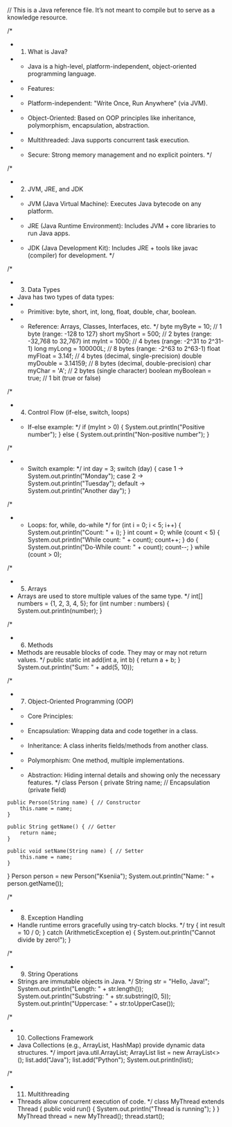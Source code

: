// This is a Java reference file. It’s not meant to compile but to serve as a knowledge resource.

/*
 * 1. What is Java?
 * - Java is a high-level, platform-independent, object-oriented programming language.
 * - Features:
 *   - Platform-independent: "Write Once, Run Anywhere" (via JVM).
 *   - Object-Oriented: Based on OOP principles like inheritance, polymorphism, encapsulation, abstraction.
 *   - Multithreaded: Java supports concurrent task execution.
 *   - Secure: Strong memory management and no explicit pointers.
 */

/*
 * 2. JVM, JRE, and JDK
 * - JVM (Java Virtual Machine): Executes Java bytecode on any platform.
 * - JRE (Java Runtime Environment): Includes JVM + core libraries to run Java apps.
 * - JDK (Java Development Kit): Includes JRE + tools like javac (compiler) for development.
 */

/*
 * 3. Data Types
 * Java has two types of data types:
 * - Primitive: byte, short, int, long, float, double, char, boolean.
 * - Reference: Arrays, Classes, Interfaces, etc.
 */
byte myByte = 10;          // 1 byte (range: -128 to 127)
short myShort = 500;       // 2 bytes (range: -32,768 to 32,767)
int myInt = 1000;          // 4 bytes (range: -2^31 to 2^31-1)
long myLong = 100000L;     // 8 bytes (range: -2^63 to 2^63-1)
float myFloat = 3.14f;     // 4 bytes (decimal, single-precision)
double myDouble = 3.14159; // 8 bytes (decimal, double-precision)
char myChar = 'A';         // 2 bytes (single character)
boolean myBoolean = true;  // 1 bit (true or false)

/*
 * 4. Control Flow (if-else, switch, loops)
 * - If-else example:
 */
if (myInt > 0) {
    System.out.println("Positive number");
} else {
    System.out.println("Non-positive number");
}

/*
 * - Switch example:
 */
int day = 3;
switch (day) {
    case 1 -> System.out.println("Monday");
    case 2 -> System.out.println("Tuesday");
    default -> System.out.println("Another day");
}

/*
 * - Loops: for, while, do-while
 */
for (int i = 0; i < 5; i++) {
    System.out.println("Count: " + i);
}
int count = 0;
while (count < 5) {
    System.out.println("While count: " + count);
    count++;
}
do {
    System.out.println("Do-While count: " + count);
    count--;
} while (count > 0);

/*
 * 5. Arrays
 * Arrays are used to store multiple values of the same type.
 */
int[] numbers = {1, 2, 3, 4, 5};
for (int number : numbers) {
    System.out.println(number);
}

/*
 * 6. Methods
 * Methods are reusable blocks of code. They may or may not return values.
 */
public static int add(int a, int b) {
    return a + b;
}
System.out.println("Sum: " + add(5, 10));

/*
 * 7. Object-Oriented Programming (OOP)
 * - Core Principles:
 *   - Encapsulation: Wrapping data and code together in a class.
 *   - Inheritance: A class inherits fields/methods from another class.
 *   - Polymorphism: One method, multiple implementations.
 *   - Abstraction: Hiding internal details and showing only the necessary features.
 */
class Person {
    private String name; // Encapsulation (private field)

    public Person(String name) { // Constructor
        this.name = name;
    }

    public String getName() { // Getter
        return name;
    }

    public void setName(String name) { // Setter
        this.name = name;
    }
}
Person person = new Person("Kseniia");
System.out.println("Name: " + person.getName());

/*
 * 8. Exception Handling
 * Handle runtime errors gracefully using try-catch blocks.
 */
try {
    int result = 10 / 0;
} catch (ArithmeticException e) {
    System.out.println("Cannot divide by zero!");
}

/*
 * 9. String Operations
 * Strings are immutable objects in Java.
 */
String str = "Hello, Java!";
System.out.println("Length: " + str.length());
System.out.println("Substring: " + str.substring(0, 5));
System.out.println("Uppercase: " + str.toUpperCase());

/*
 * 10. Collections Framework
 * Java Collections (e.g., ArrayList, HashMap) provide dynamic data structures.
 */
import java.util.ArrayList;
ArrayList<String> list = new ArrayList<>();
list.add("Java");
list.add("Python");
System.out.println(list);

/*
 * 11. Multithreading
 * Threads allow concurrent execution of code.
 */
class MyThread extends Thread {
    public void run() {
        System.out.println("Thread is running");
    }
}
MyThread thread = new MyThread();
thread.start();

